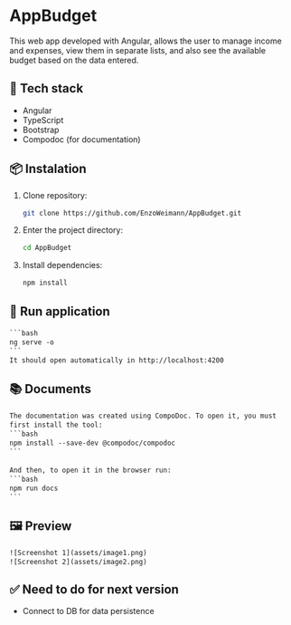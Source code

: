 # AppBudget

This web app developed with Angular, allows the user to manage income and expenses, view them in separate lists, and also see the available budget based on the data entered.

## 🚀 Tech stack

- Angular
- TypeScript
- Bootstrap
- Compodoc (for documentation)

## 📦 Instalation

1. Clone repository:
   ```bash
   git clone https://github.com/EnzoWeimann/AppBudget.git
   ```
2. Enter the project directory:
   ```bash
   cd AppBudget
   ```
3. Install dependencies:
    ```bash
    npm install
    ```

## 🚩 Run application
    ```bash
    ng serve -o
    ```
    It should open automatically in http://localhost:4200

## 📚 Documents

    The documentation was created using CompoDoc. To open it, you must first install the tool:
    ```bash
    npm install --save-dev @compodoc/compodoc
    ```

    And then, to open it in the browser run:
    ```bash
    npm run docs
    ```

## 🖼️ Preview

    ![Screenshot 1](assets/image1.png)
    ![Screenshot 2](assets/image2.png)

## ✅ Need to do for next version
 - Connect to DB for data persistence